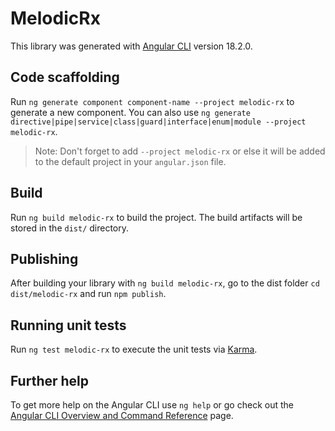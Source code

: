 # MelodicRx

This library was generated with [Angular CLI](https://github.com/angular/angular-cli) version 18.2.0.

## Code scaffolding

Run `ng generate component component-name --project melodic-rx` to generate a new component. You can also use `ng generate directive|pipe|service|class|guard|interface|enum|module --project melodic-rx`.
> Note: Don't forget to add `--project melodic-rx` or else it will be added to the default project in your `angular.json` file. 

## Build

Run `ng build melodic-rx` to build the project. The build artifacts will be stored in the `dist/` directory.

## Publishing

After building your library with `ng build melodic-rx`, go to the dist folder `cd dist/melodic-rx` and run `npm publish`.

## Running unit tests

Run `ng test melodic-rx` to execute the unit tests via [Karma](https://karma-runner.github.io).

## Further help

To get more help on the Angular CLI use `ng help` or go check out the [Angular CLI Overview and Command Reference](https://angular.dev/tools/cli) page.

